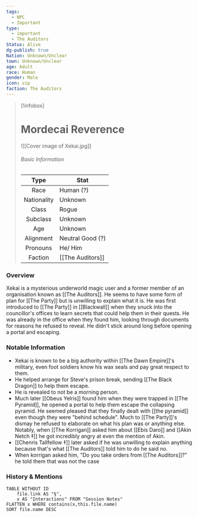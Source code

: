 ```yaml
---
tags:
  - NPC
  - Important
type:
  - important
  - The Auditors
Status: Alive
dg-publish: true
Nation: Unknown/Unclear
town: Unknown/Unclear
age: Adult
race: Human
gender: Male
icon: vip
faction: The Auditors
---
```

> [!infobox]
> # Mordecai Reverence
> ![[Cover image of Xekai.jpg]]
> ###### Basic Information
> 
>  Type | Stat |
> :----: | --- |
>  Race | Human (?) |
>  Nationality | Unknown |
>  Class | Rogue |
>  Subclass | Unknown |
>  Age | Unknown |
>  Alignment | Neutral Good (?) |
>  Pronouns | He/ Him |
>  Faction | [[The Auditors]] |


### Overview
Xekai is a mysterious underworld magic user and a former member of an organisation known as [[The Auditors]]. He seems to have some form of plan for [[The Party]] but is unwilling to explain what it is. He was first introduced to [[The Party]] in [[Blackwall]] when they snuck into the councillor's offices to learn secrets that could help them in their quests. He was already in the office when they found him, looking through documents for reasons he refused to reveal. He didn't stick around long before opening a portal and escaping. 

### Notable Information
- Xekai is known to be a big authority within [[The Dawn Empire]]'s military, even foot soldiers know his wax seals and pay great respect to them. 
- He helped arrange for Steve's prison break, sending [[The Black Dragon]] to help them escape. 
- He is revealed to not be a morning person.
- Much later [[Obeus Yelris]] found him when they were trapped in [[The Pyramid]], he opened a portal to help them escape the collapsing pyramid. He seemed pleased that they finally dealt with [[the pyramid]] even though they were "behind schedule". Much to [[The Party]]'s dismay he refused to elaborate on what his plan was or anything else. Notably, when [[The Korrigan]] asked him about [[Ebis Daro]] and [[Akin Netch ‡]] he got incredibly angry at even the mention of Akin.
- [[Chenris Tallfellow ‡]] later asked if he was unwilling to explain anything because that's what [[The Auditors]] told him to do he said no.
- When korrigan asked him, "Do you take orders from [[The Auditors]]?" he told them that was not the case

### History & Mentions
```dataview
TABLE WITHOUT ID
	file.link AS "§", 
	x AS "Interactions" FROM "Session Notes"
FLATTEN x WHERE contains(x,this.file.name) 
SORT file.name DESC
```
